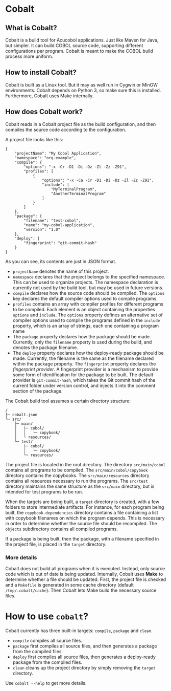 # Cobalt

## What is Cobalt?

Cobalt is a build tool for Acucobol applications. Just like Maven for Java, but simpler. It can build COBOL source code,
supporting different configurations per program.
Cobalt is meant to make the COBOL build process more uniform.

## How to install Cobalt?

Cobalt is built as a Linux tool. But it may as well run in Cygwin or MinGW environments. Cobalt depends on Python 3, so
make sure this is installed. Furthermore, Cobalt uses Make internally.

## How does Cobalt work?

Cobalt reads in a Cobalt project file as the build configuration, and then compiles the source code according to the
configuration.

A project file looks like this:

    {
        "projectName": "My Cobol Application",
        "namespace": "org.example",
        "compile": {
            "options": "-x -Cr -D1 -Di -Dz -Zl -Zz -Z91",
            "profiles": [
                {
                    "options": "-x -Ca -Cr -D1 -Di -Dz -Zl -Zz -Z91",
                    "include": [
                        "MyTerminalProgram",
                        "AnotherTerminalProgram"
                    ]
                }
            ]
        },
        "package": {
            "filename": "test-cobol",
            "name": "my-cobol-application",
            "version": "1.0"
        },
        "deploy": {
            "fingerprint": "git-commit-hash"
        }
    }

As you can see, its contents are just in JSON format.

* `projectName` denotes the name of this project.
* `namespace` declares that the project belongs to the specified namespace. This can be used to organize projects. The
namespace declaration is currently not used by the build tool, but may be used in future versions.
* `compile` declares how the source code should be compiled. The `options` key declares the default compiler options
used to compile programs.
* `profiles` contains an array with compiler profiles for different programs to be compiled. Each element is an object
containing the properties `options` and `include`. The `options` property defines an alternative set of compiler options
used to compile the programs defined in the `include` property, which is an array of strings, each one containing a
program name
* The `package` property declares how the package should be made. Currently, only the `filename` property is used during
the build, and denotes the package filename.
* The `deploy` property declares how the deploy-ready package should be made. Currently, the filename is the same as the
filename declared within the package property. The `fingerprint` property declares the *fingerprint provider*. A
fingerprint provider is a mechanism to provide some form of identification for the package to be built. The default
provider is `git-commit-hash`, which takes the Git commit hash of the current folder under version control, and injects
it into the comment section of the package.

The Cobalt build tool assumes a certain directory structure:

    /
    ├─ cobalt.json
    └─ src/
        ├─ main/
        │   ├─ cobol/
        │   │   └─ copybook/
        │   └ resources/
        └─ test/
            ├─ cobol/
            │   └─ copybook/
            └─ resources/

The project file is located in the root directory. The directory `src/main/cobol` contains all programs to be compiled.
The `src/main/cobol/copybook` directory contains the copybooks. The `src/main/resources` directory contains all
resources necessary to run the programs. The `src/test` directory maintains the same structure as the `src/main`
directory, but is intended for test programs to be run.

When the targets are being built, a `target` directory is created, with a few folders to store intermediate artifacts.
For instance, for each program being built, the `copybook-dependencies` directory contains a file containing a list with
copybook filenames on which the program depends. This is necessary in order to determine whether the source file should
be recompiled. The `objects` subdirectory contains all compiled programs.

If a package is being built, then the package, with a filename specified in the project file, is placed in the `target`
directory.

### More details

Cobalt does not build all programs when it is executed. Instead, only source code which is out of date is being updated.
Internally, Cobalt uses **Make** to determine whether a file should be updated. First, the project file is checked and
a `Makefile` is generated in some cache directory (default `/tmp/.cobalt/cache`). Then Cobalt lets Make build the
necessary source files.

# How to use `cobalt`?

Cobalt currently has three built-in targets: `compile`, `package` and `clean`.

* `compile` compiles all source files.
* `package` first compiles all source files, and then generates a package from the compiled files.
* `deploy` first compiles all source files, then generates a deploy-ready package from the compiled files.
* `clean` cleans up the project directory by simply removing the `target` directory.

Use `cobalt --help` to get more details.
